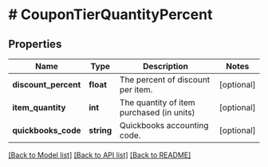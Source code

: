 # # CouponTierQuantityPercent

## Properties

Name | Type | Description | Notes
------------ | ------------- | ------------- | -------------
**discount_percent** | **float** | The percent of discount per item. | [optional]
**item_quantity** | **int** | The quantity of item purchased (in units) | [optional]
**quickbooks_code** | **string** | Quickbooks accounting code. | [optional]

[[Back to Model list]](../../README.md#models) [[Back to API list]](../../README.md#endpoints) [[Back to README]](../../README.md)
